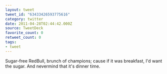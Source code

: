 ```yaml
---
layout: tweet
tweet_id: "63433426593775616"
category: twitter
date: 2011-04-28T02:44:42.000Z
source: TweetDeck
favorite_count: 0
retweet_count: 0
tags:
- tweet
---
```


Sugar-free RedBull, brunch of champions; cause if it was breakfast, I'd want the sugar.  And nevermind that it's dinner time.
